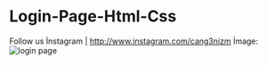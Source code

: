 # Login-Page-Html-Css
Follow us İnstagram | http://www.instagram.com/cang3nizm
İmage:
![login page](https://user-images.githubusercontent.com/101345380/161374095-bffd4444-4372-446a-83ab-819330fa3e97.png)